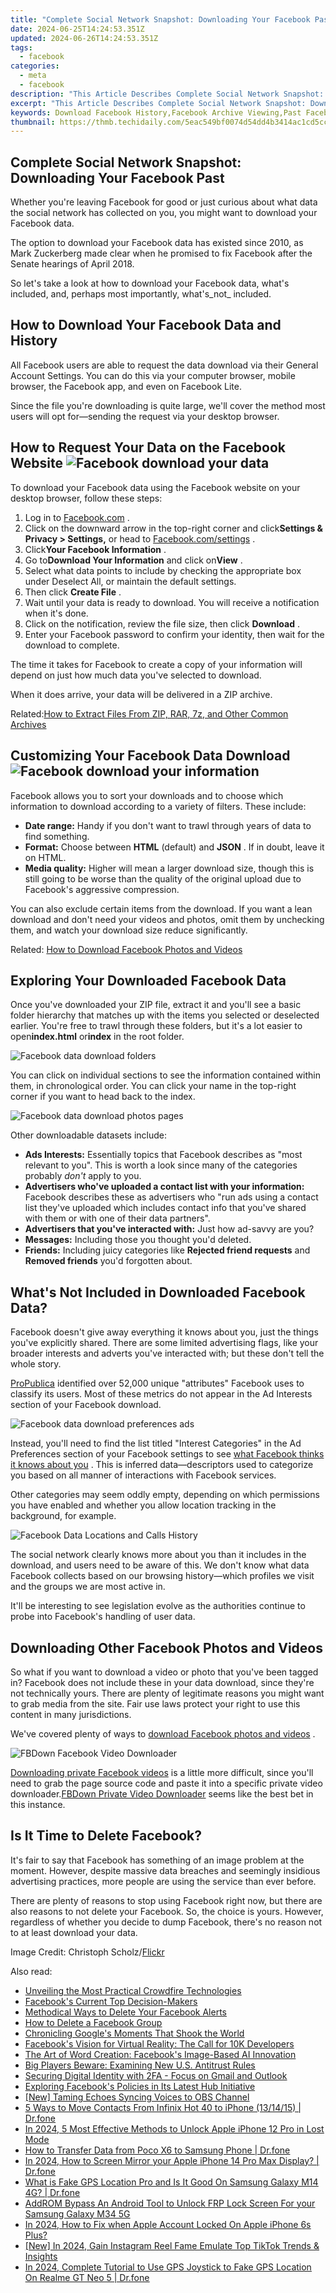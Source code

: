 ```yaml
---
title: "Complete Social Network Snapshot: Downloading Your Facebook Past"
date: 2024-06-25T14:24:53.351Z
updated: 2024-06-26T14:24:53.351Z
tags:
  - facebook
categories:
  - meta
  - facebook
description: "This Article Describes Complete Social Network Snapshot: Downloading Your Facebook Past"
excerpt: "This Article Describes Complete Social Network Snapshot: Downloading Your Facebook Past"
keywords: Download Facebook History,Facebook Archive Viewing,Past Facebook Data Access,Historical Facebook Profile,Facebook Purchase Log,Examine Old Facebook Posts,Archive Your Facebook Info
thumbnail: https://thmb.techidaily.com/5eac549bf0074d54dd4b3414ac1cd5ccda2e57524c605d3807bb2415d6b1435a.jpg
---
```


## Complete Social Network Snapshot: Downloading Your Facebook Past

 Whether you're leaving Facebook for good or just curious about what data the social network has collected on you, you might want to download your Facebook data.

 The option to download your Facebook data has existed since 2010, as Mark Zuckerberg made clear when he promised to fix Facebook after the Senate hearings of April 2018.

 So let's take a look at how to download your Facebook data, what's included, and, perhaps most importantly, what's_not_ included.

## How to Download Your Facebook Data and History

 All Facebook users are able to request the data download via their General Account Settings. You can do this via your computer browser, mobile browser, the Facebook app, and even on Facebook Lite.

 Since the file you're downloading is quite large, we'll cover the method most users will opt for—sending the request via your desktop browser.

## How to Request Your Data on the Facebook Website ![Facebook download your data](https://static1.makeuseofimages.com/wordpress/wp-content/uploads/2021/06/Facebook-download-your-data.png)

 To download your Facebook data using the Facebook website on your desktop browser, follow these steps:

1. Log in to [Facebook.com](http://www.facebook.com) .
2. Click on the downward arrow in the top-right corner and click**Settings & Privacy > Settings,** or head to [Facebook.com/settings](http://www.facebook.com/settings) .
3. Click**Your Facebook Information** .
4. Go to**Download Your Information** and click on**View** .
5. Select what data points to include by checking the appropriate box under Deselect All, or maintain the default settings.
6. Then click **Create File** .
7. Wait until your data is ready to download. You will receive a notification when it's done.
8. Click on the notification, review the file size, then click **Download** .
9. Enter your Facebook password to confirm your identity, then wait for the download to complete.

 The time it takes for Facebook to create a copy of your information will depend on just how much data you've selected to download.

When it does arrive, your data will be delivered in a ZIP archive.

 Related:[How to Extract Files From ZIP, RAR, 7z, and Other Common Archives](https://www.makeuseof.com/tag/extract-files-zip-rar-7z-common-archives/)

## Customizing Your Facebook Data Download ![Facebook download your information](https://static1.makeuseofimages.com/wordpress/wp-content/uploads/2021/06/Facebook-download-your-information-1.png)

 Facebook allows you to sort your downloads and to choose which information to download according to a variety of filters. These include:

* **Date range:** Handy if you don't want to trawl through years of data to find something.
* **Format:** Choose between **HTML** (default) and **JSON** . If in doubt, leave it on HTML.
* **Media quality:** Higher will mean a larger download size, though this is still going to be worse than the quality of the original upload due to Facebook's aggressive compression.

 You can also exclude certain items from the download. If you want a lean download and don't need your videos and photos, omit them by unchecking them, and watch your download size reduce significantly.

 Related: [How to Download Facebook Photos and Videos](https://www.makeuseof.com/tag/7-ways-to-download-facebook-photos-videos-that-actually-still-work-in-2016/)

## Exploring Your Downloaded Facebook Data

 Once you've downloaded your ZIP file, extract it and you'll see a basic folder hierarchy that matches up with the items you selected or deselected earlier. You're free to trawl through these folders, but it's a lot easier to open**index.html** or**index** in the root folder.

![Facebook data download folders](https://static1.makeuseofimages.com/wordpress/wp-content/uploads/2021/06/Facebook-data-download-folders.png)

 You can click on individual sections to see the information contained within them, in chronological order. You can click your name in the top-right corner if you want to head back to the index.

![Facebook data download photos pages](https://static1.makeuseofimages.com/wordpress/wp-content/uploads/2021/06/Facebook-data-download-photos-pages.png)

Other downloadable datasets include:

* **Ads Interests:** Essentially topics that Facebook describes as "most relevant to you". This is worth a look since many of the categories probably _don't_ apply to you.
* **Advertisers who've uploaded a contact list with your information:** Facebook describes these as advertisers who "run ads using a contact list they've uploaded which includes contact info that you've shared with them or with one of their data partners".
* **Advertisers that you've interacted with:** Just how ad-savvy are you?
* **Messages:** Including those you thought you'd deleted.
* **Friends:** Including juicy categories like **Rejected friend requests** and **Removed friends** you'd forgotten about.

## What's Not Included in Downloaded Facebook Data?

 Facebook doesn't give away everything it knows about you, just the things you've explicitly shared. There are some limited advertising flags, like your broader interests and adverts you've interacted with; but these don't tell the whole story.

[ProPublica](https://www.propublica.org/article/facebook-doesnt-tell-users-everything-it-really-knows-about-them) identified over 52,000 unique "attributes" Facebook uses to classify its users. Most of these metrics do not appear in the Ad Interests section of your Facebook download.

![Facebook data download preferences ads](https://static1.makeuseofimages.com/wordpress/wp-content/uploads/2021/06/Facebook-data-download-preferences-ads.png)

 Instead, you'll need to find the list titled "Interest Categories" in the Ad Preferences section of your Facebook settings to see [what Facebook thinks it knows about you](https://www.makeuseof.com/tag/what-facebook-knows-about-you/) . This is inferred data—descriptors used to categorize you based on all manner of interactions with Facebook services.

 Other categories may seem oddly empty, depending on which permissions you have enabled and whether you allow location tracking in the background, for example.

![Facebook Data Locations and Calls History](https://static1.makeuseofimages.com/wordpress/wp-content/uploads/2018/04/locations_calls_fb.jpg)

 The social network clearly knows more about you than it includes in the download, and users need to be aware of this. We don't know what data Facebook collects based on our browsing history—which profiles we visit and the groups we are most active in.

 It'll be interesting to see legislation evolve as the authorities continue to probe into Facebook's handling of user data.

## Downloading Other Facebook Photos and Videos

 So what if you want to download a video or photo that you've been tagged in? Facebook does not include these in your data download, since they're not technically yours. There are plenty of legitimate reasons you might want to grab media from the site. Fair use laws protect your right to use this content in many jurisdictions.

 We've covered plenty of ways to [download Facebook photos and videos](https://www.makeuseof.com/tag/7-ways-to-download-facebook-photos-videos-that-actually-still-work-in-2016/) .

![FBDown Facebook Video Downloader](https://static1.makeuseofimages.com/wordpress/wp-content/uploads/2018/04/fbdown.jpg)

[Downloading private Facebook videos](https://www.makeuseof.com/tag/download-private-facebook-videos/) is a little more difficult, since you'll need to grab the page source code and paste it into a specific private video downloader.[FBDown Private Video Downloader](https://www.fbdown.net/private-downloader.php) seems like the best bet in this instance.

## Is It Time to Delete Facebook?

 It's fair to say that Facebook has something of an image problem at the moment. However, despite massive data breaches and seemingly insidious advertising practices, more people are using the service than ever before.

 There are plenty of reasons to stop using Facebook right now, but there are also reasons to not delete your Facebook. So, the choice is yours. However, regardless of whether you decide to dump Facebook, there's no reason not to at least download your data.

 Image Credit: Christoph Scholz/[Flickr](https://www.flickr.com/photos/140988606@N08/25076399117/)


<ins class="adsbygoogle"
     style="display:block"
     data-ad-format="autorelaxed"
     data-ad-client="ca-pub-7571918770474297"
     data-ad-slot="1223367746"></ins>



<ins class="adsbygoogle"
     style="display:block"
     data-ad-client="ca-pub-7571918770474297"
     data-ad-slot="8358498916"
     data-ad-format="auto"
     data-full-width-responsive="true"></ins>

<span class="atpl-alsoreadstyle">Also read:</span>
<div><ul>
<li><a href="https://facebook.techidaily.com/unveiling-the-most-practical-crowdfire-technologies/"><u>Unveiling the Most Practical Crowdfire Technologies</u></a></li>
<li><a href="https://facebook.techidaily.com/facebooks-current-top-decision-makers/"><u>Facebook's Current Top Decision-Makers</u></a></li>
<li><a href="https://facebook.techidaily.com/methodical-ways-to-delete-your-facebook-alerts/"><u>Methodical Ways to Delete Your Facebook Alerts</u></a></li>
<li><a href="https://facebook.techidaily.com/how-to-delete-a-facebook-group/"><u>How to Delete a Facebook Group</u></a></li>
<li><a href="https://facebook.techidaily.com/chronicling-googles-moments-that-shook-the-world/"><u>Chronicling Google's Moments That Shook the World</u></a></li>
<li><a href="https://facebook.techidaily.com/facebooks-vision-for-virtual-reality-the-call-for-10k-developers/"><u>Facebook's Vision for Virtual Reality: The Call for 10K Developers</u></a></li>
<li><a href="https://facebook.techidaily.com/the-art-of-word-creation-facebooks-image-based-ai-innovation/"><u>The Art of Word Creation: Facebook's Image-Based AI Innovation</u></a></li>
<li><a href="https://facebook.techidaily.com/big-players-beware-examining-new-us-antitrust-rules/"><u>Big Players Beware: Examining New U.S. Antitrust Rules</u></a></li>
<li><a href="https://facebook.techidaily.com/securing-digital-identity-with-2fa-focus-on-gmail-and-outlook/"><u>Securing Digital Identity with 2FA - Focus on Gmail and Outlook</u></a></li>
<li><a href="https://facebook.techidaily.com/exploring-facebooks-policies-in-its-latest-hub-initiative/"><u>Exploring Facebook's Policies in Its Latest Hub Initiative</u></a></li>
<li><a href="https://screen-activity-recording.techidaily.com/new-taming-echoes-syncing-voices-to-obs-channel/"><u>[New] Taming Echoes  Syncing Voices to OBS Channel</u></a></li>
<li><a href="https://blog-min.techidaily.com/5-ways-to-move-contacts-from-infinix-hot-40-to-iphone-131415-drfone-by-drfone-transfer-from-android-transfer-from-android/"><u>5 Ways to Move Contacts From Infinix Hot 40 to iPhone (13/14/15) | Dr.fone</u></a></li>
<li><a href="https://ios-unlock.techidaily.com/in-2024-5-most-effective-methods-to-unlock-apple-iphone-12-pro-in-lost-mode-by-drfone-ios/"><u>In 2024, 5 Most Effective Methods to Unlock Apple iPhone 12 Pro in Lost Mode</u></a></li>
<li><a href="https://android-transfer.techidaily.com/how-to-transfer-data-from-poco-x6-to-samsung-phone-drfone-by-drfone-transfer-from-android-transfer-from-android/"><u>How to Transfer Data from Poco X6 to Samsung Phone | Dr.fone</u></a></li>
<li><a href="https://screen-mirror.techidaily.com/in-2024-how-to-screen-mirror-your-apple-iphone-14-pro-max-display-drfone-by-drfone-ios/"><u>In 2024, How to Screen Mirror your Apple iPhone 14 Pro Max Display? | Dr.fone</u></a></li>
<li><a href="https://fake-location.techidaily.com/what-is-fake-gps-location-pro-and-is-it-good-on-samsung-galaxy-m14-4g-drfone-by-drfone-virtual-android/"><u>What is Fake GPS Location Pro and Is It Good On Samsung Galaxy M14 4G? | Dr.fone</u></a></li>
<li><a href="https://android-frp.techidaily.com/addrom-bypass-an-android-tool-to-unlock-frp-lock-screen-for-your-samsung-galaxy-m34-5g-by-drfone-android/"><u>AddROM Bypass An Android Tool to Unlock FRP Lock Screen For your Samsung Galaxy M34 5G</u></a></li>
<li><a href="https://apple-account.techidaily.com/in-2024-how-to-fix-when-apple-account-locked-on-apple-iphone-6s-plus-by-drfone-ios/"><u>In 2024, How to Fix when Apple Account Locked On Apple iPhone 6s Plus?</u></a></li>
<li><a href="https://instagram-video-recordings.techidaily.com/new-in-2024-gain-instagram-reel-fame-emulate-top-tiktok-trends-and-insights/"><u>[New] In 2024, Gain Instagram Reel Fame  Emulate Top TikTok Trends & Insights</u></a></li>
<li><a href="https://review-topics.techidaily.com/in-2024-complete-tutorial-to-use-gps-joystick-to-fake-gps-location-on-realme-gt-neo-5-drfone-by-drfone-virtual-android/"><u>In 2024, Complete Tutorial to Use GPS Joystick to Fake GPS Location On Realme GT Neo 5 | Dr.fone</u></a></li>
</ul></div>
